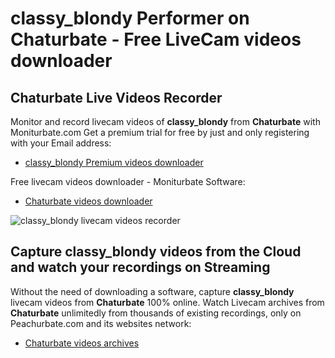 # classy_blondy Performer on Chaturbate - Free LiveCam videos downloader

## Chaturbate Live Videos Recorder

Monitor and record livecam videos of **classy_blondy** from **Chaturbate** with Moniturbate.com
Get a premium trial for free by just and only registering with your Email address:
* [classy_blondy Premium videos downloader](https://moniturbate.com/request-demo-licence-key.html)

Free livecam videos downloader - Moniturbate Software:
* [Chaturbate videos downloader](https://moniturbate.com/moniturbate-download-software.html)

![classy_blondy livecam videos recorder](https://peachurnet.com/templates/moniturbate-software.png)


## Capture classy_blondy videos from the Cloud and watch your recordings on Streaming

Without the need of downloading a software, capture **classy_blondy** livecam videos from **Chaturbate** 100% online.
Watch Livecam archives from **Chaturbate** unlimitedly from thousands of existing recordings, only on Peachurbate.com and its websites network:
* [Chaturbate videos archives](https://peachurnet.com/)
